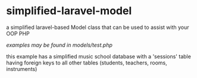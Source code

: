 # simplified-laravel-model
a simplified laravel-based Model class that can be used to assist with your OOP PHP

*examples may be found in models/test.php*

this example has a simplified music school database with a 'sessions' table having foreign keys to all other tables (students, teachers, rooms, instruments)